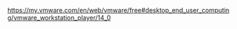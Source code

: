 https://my.vmware.com/en/web/vmware/free#desktop_end_user_computing/vmware_workstation_player/14_0



